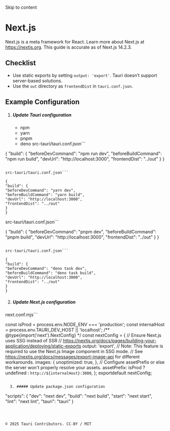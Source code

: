 Skip to content
# Next.js
Next.js is a meta framework for React. Learn more about Next.js at https://nextjs.org. This guide is accurate as of Next.js 14.2.3.
## Checklist
  * Use static exports by setting `output: 'export'`. Tauri doesn’t support server-based solutions.
  * Use the `out` directory as `frontendDist` in `tauri.conf.json`.


## Example Configuration
  1. ##### Update Tauri configuration
     * npm 
     * yarn 
     * pnpm 
     * deno 
src-tauri/tauri.conf.json```

{
"build": {
"beforeDevCommand": "npm run dev",
"beforeBuildCommand": "npm run build",
"devUrl": "http://localhost:3000",
"frontendDist": "../out"
}
}

```

src-tauri/tauri.conf.json```

{
"build": {
"beforeDevCommand": "yarn dev",
"beforeBuildCommand": "yarn build",
"devUrl": "http://localhost:3000",
"frontendDist": "../out"
}
}

```

src-tauri/tauri.conf.json```

{
"build": {
"beforeDevCommand": "pnpm dev",
"beforeBuildCommand": "pnpm build",
"devUrl": "http://localhost:3000",
"frontendDist": "../out"
}
}

```

src-tauri/tauri.conf.json```

{
"build": {
"beforeDevCommand": "deno task dev",
"beforeBuildCommand": "deno task build",
"devUrl": "http://localhost:3000",
"frontendDist": "../out"
}
}

```

  2. ##### Update Next.js configuration
next.conf.mjs```

const isProd = process.env.NODE_ENV === 'production';
const internalHost = process.env.TAURI_DEV_HOST || 'localhost';
/** @type{import('next').NextConfig} */
const nextConfig = {
// Ensure Next.js uses SSG instead of SSR
// https://nextjs.org/docs/pages/building-your-application/deploying/static-exports
output: 'export',
// Note: This feature is required to use the Next.js Image component in SSG mode.
// See https://nextjs.org/docs/messages/export-image-api for different workarounds.
images: {
unoptimized: true,
},
// Configure assetPrefix or else the server won't properly resolve your assets.
assetPrefix: isProd ? undefined : `http://${internalHost}:3000`,
};
exportdefault nextConfig;

```

  3. ##### Update package.json configuration
```

"scripts": {
"dev": "next dev",
"build": "next build",
"start": "next start",
"lint": "next lint",
"tauri": "tauri"
}

```



© 2025 Tauri Contributors. CC-BY / MIT
